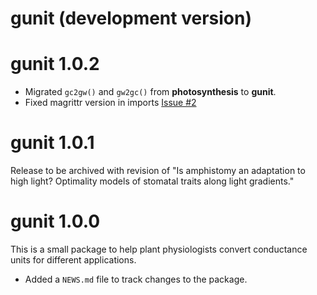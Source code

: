 # gunit (development version)

# gunit 1.0.2

* Migrated `gc2gw()` and `gw2gc()` from **photosynthesis** to **gunit**.
* Fixed magrittr version in imports [Issue #2](https://github.com/cdmuir/gunit/issues/2#issue-484901487)

# gunit 1.0.1

Release to be archived with revision of "Is amphistomy an adaptation to high light? Optimality models of stomatal traits along light gradients."

# gunit 1.0.0

This is a small package to help plant physiologists convert conductance units for different applications.

* Added a `NEWS.md` file to track changes to the package.
